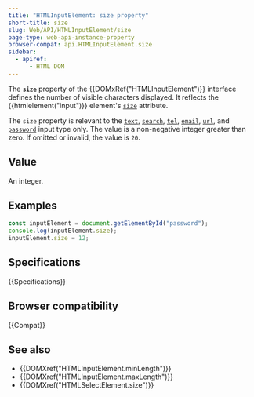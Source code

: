 ```yaml
---
title: "HTMLInputElement: size property"
short-title: size
slug: Web/API/HTMLInputElement/size
page-type: web-api-instance-property
browser-compat: api.HTMLInputElement.size
sidebar:
  - apiref:
      - HTML DOM
---
```


The **`size`** property of the {{DOMxRef("HTMLInputElement")}} interface defines the number of visible characters displayed. It reflects the {{htmlelement("input")}} element's [`size`](/en-US/docs/Web/HTML/Reference/Elements/input#size) attribute.

The `size` property is relevant to the [`text`](/en-US/docs/Web/HTML/Reference/Elements/input/text), [`search`](/en-US/docs/Web/HTML/Reference/Elements/input/search), [`tel`](/en-US/docs/Web/HTML/Reference/Elements/input/tel), [`email`](/en-US/docs/Web/HTML/Reference/Elements/input/email), [`url`](/en-US/docs/Web/HTML/Reference/Elements/input/url), and [`password`](/en-US/docs/Web/HTML/Reference/Elements/input/password) input type only. The value is a non-negative integer greater than zero. If omitted or invalid, the value is `20`.

## Value

An integer.

## Examples

```js
const inputElement = document.getElementById("password");
console.log(inputElement.size);
inputElement.size = 12;
```

## Specifications

{{Specifications}}

## Browser compatibility

{{Compat}}

## See also

- {{DOMXref("HTMLInputElement.minLength")}}
- {{DOMXref("HTMLInputElement.maxLength")}}
- {{DOMXref("HTMLSelectElement.size")}}
